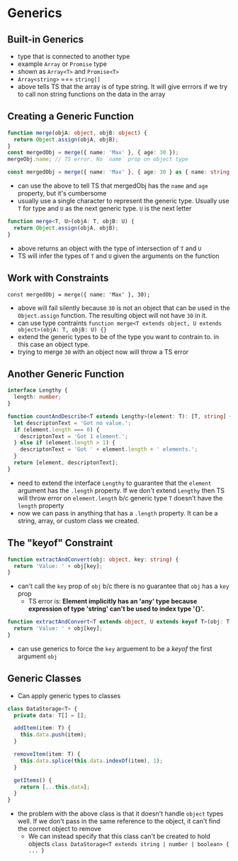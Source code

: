 # Generics

## Built-in Generics

- type that is connected to another type
- example `Array` or `Promise` type
- shown as `Array<T>` and `Promise<T>`
- `Array<string>` === `string[]`
- above tells TS that the array is of type string. It will give errrors if we try to call non string functions on the data in the array

## Creating a Generic Function

```ts
function merge(objA: object, objB: object) {
  return Object.assign(objA, objB);
}
const mergedObj = merge({ name: 'Max' }, { age: 30 });
mergeObj.name; // TS error. No `name` prop on object type

const mergedObj = merge({ name: 'Max' }, { age: 30 } as { name: string; age: number });
```

- can use the above to tell TS that mergedObj has the `name` and `age` property, but it's cumbersome
- usually use a single character to represent the generic type. Usually use `T` for type and `U` as the next generic type. `U` is the next letter

```ts
function merge<T, U>(objA: T, objB: U) {
  return Object.assign(objA, objB);
}
```

- above returns an object with the type of intersection of `T` and `U`
- TS will infer the types of `T` and `U` given the arguments on the function

## Work with Constraints

`const mergedObj = merge({ name: 'Max' }, 30);`

- above will fail silently because `30` is not an object that can be used in the `Object.assign` function. The resulting object will not have `30` in it.
- can use type contraints
  `function merge<T extends object, U extends object>(objA: T, objB: U) {}`
- extend the generic types to be of the type you want to contrain to. in this case an object type.
- trying to merge `30` with an object now will throw a TS error

## Another Generic Function

```ts
interface Lengthy {
  length: number;
}

function countAndDescribe<T extends Lengthy>(element: T): [T, string] {
  let descriptonText = 'Got no value.';
  if (element.length === 0) {
    descriptonText = 'Got 1 element.';
  } else if (element.length > 1) {
    descriptonText = 'Got ' + element.length + ' elements.';
  }
  return [element, descriptonText];
}
```

- need to extend the interface `Lengthy` to guarantee that the `element` argument has the `.length` property. If we don't extend `Lengthy` then TS will throw error on `element.length` b/c generic type `T` doesn't have the `length` property
- now we can pass in anything that has a `.length` property. It can be a string, array, or custom class we created.

## The "keyof" Constraint

```ts
function extractAndConvert(obj: object, key: string) {
  return 'Value: ' + obj[key];
}
```

- can't call the `key` prop of `obj` b/c there is no guarantee that `obj` has a `key` prop
  - TS error is: **Element implicitly has an 'any' type because expression of type 'string' can't be used to index type '{}'.**

```ts
function extractAndConvert<T extends object, U extends keyof T>(obj: T, key: U) {
  return 'Value: ' + obj[key];
}
```

- can use generics to force the `key` arguement to be a _keyof_ the first argument `obj`

## Generic Classes

- Can apply generic types to classes

```ts
class DataStorage<T> {
  private data: T[] = [];

  addItem(item: T) {
    this.data.push(item);
  }

  removeItem(item: T) {
    this.data.splice(this.data.indexOf(item), 1);
  }

  getItems() {
    return [...this.data];
  }
}
```

- the problem with the above class is that it doesn't handle `object` types well. If we don't pass in the same reference to the object, it can't find the correct object to remove
  - We can instead specify that this class can't be created to hold objects
    `class DataStorage<T extends string | number | boolean> { ... }`
